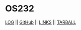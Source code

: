 # OS232

[LOG](TXT/mylog.txt) || [GitHub](https://github.com/AdamMoh) || [LINKS](LINKS/) || [TARBALL](https://os.vlsm.org/Log/AdamMoh.tar.bz2.txt)
